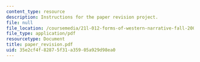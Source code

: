 ```yaml
---
content_type: resource
description: Instructions for the paper revision project.
file: null
file_location: /coursemedia/21l-012-forms-of-western-narrative-fall-2007/35e2cf4f82875f31a35905a929d98ea0_paper_revision.pdf
file_type: application/pdf
resourcetype: Document
title: paper_revision.pdf
uid: 35e2cf4f-8287-5f31-a359-05a929d98ea0
---
```

